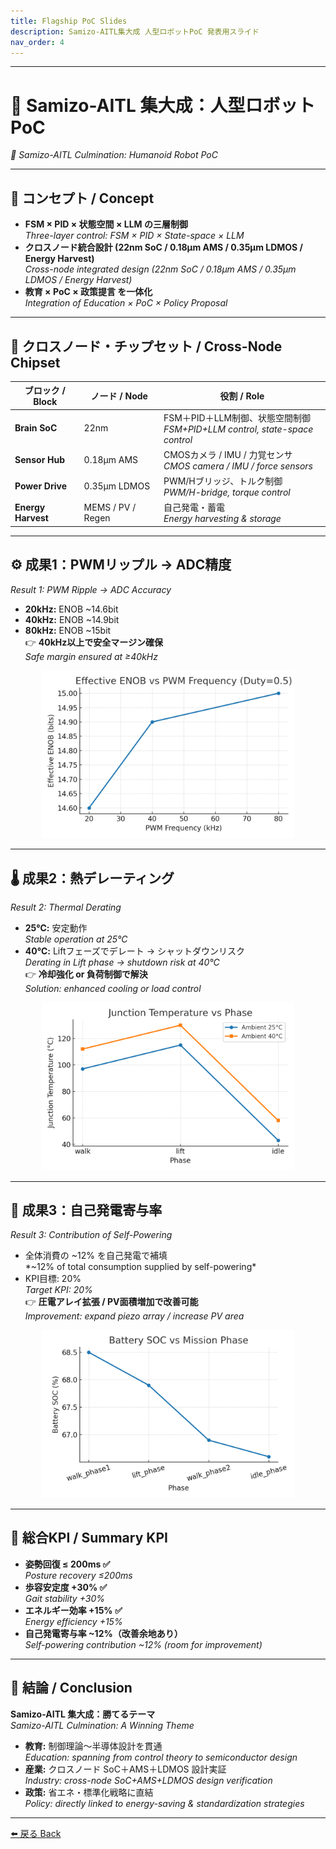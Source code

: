 ```yaml
---
title: Flagship PoC Slides
description: Samizo-AITL集大成 人型ロボットPoC 発表用スライド
nav_order: 4
---
```


---

# 🚩 Samizo-AITL 集大成：人型ロボットPoC  
*🚩 Samizo-AITL Culmination: Humanoid Robot PoC*

---

## 🧭 コンセプト / Concept
- **FSM × PID × 状態空間 × LLM の三層制御**  
  *Three-layer control: FSM × PID × State-space × LLM*  
- **クロスノード統合設計 (22nm SoC / 0.18µm AMS / 0.35µm LDMOS / Energy Harvest)**  
  *Cross-node integrated design (22nm SoC / 0.18µm AMS / 0.35µm LDMOS / Energy Harvest)*  
- **教育 × PoC × 政策提言 を一体化**  
  *Integration of Education × PoC × Policy Proposal*

---

## 🧩 クロスノード・チップセット / Cross-Node Chipset
| ブロック / Block | ノード / Node | 役割 / Role |
|-----------------|---------------|-------------|
| **Brain SoC** | 22nm | FSM＋PID＋LLM制御、状態空間制御<br/>*FSM+PID+LLM control, state-space control* |
| **Sensor Hub** | 0.18µm AMS | CMOSカメラ / IMU / 力覚センサ<br/>*CMOS camera / IMU / force sensors* |
| **Power Drive** | 0.35µm LDMOS | PWM/Hブリッジ、トルク制御<br/>*PWM/H-bridge, torque control* |
| **Energy Harvest** | MEMS / PV / Regen | 自己発電・蓄電<br/>*Energy harvesting & storage* |

---

## ⚙️ 成果1：PWMリップル → ADC精度  
*Result 1: PWM Ripple → ADC Accuracy*  
- **20kHz:** ENOB ~14.6bit  
- **40kHz:** ENOB ~14.9bit  
- **80kHz:** ENOB ~15bit  
👉 **40kHz以上で安全マージン確保**  
*Safe margin ensured at ≥40kHz*

<p align="center">
  <img src="../systemdk/reports/pwm_to_adc_ripple/enob_vs_freq_duty_0_5.png" alt="ENOB vs PWM freq" width="80%">
</p>

---

## 🌡️ 成果2：熱デレーティング  
*Result 2: Thermal Derating*  
- **25℃:** 安定動作  
  *Stable operation at 25°C*  
- **40℃:** Liftフェーズでデレート → シャットダウンリスク  
  *Derating in Lift phase → shutdown risk at 40°C*  
👉 **冷却強化 or 負荷制御で解決**  
*Solution: enhanced cooling or load control*

<p align="center">
  <img src="../systemdk/reports/thermal_derating/thermal_vs_phase_40C.png" alt="Thermal vs Phase" width="80%">
</p>

---

## 🔋 成果3：自己発電寄与率  
*Result 3: Contribution of Self-Powering*  
- 全体消費の ~12% を自己発電で補填  
  *~12% of total consumption supplied by self-powering*  
- KPI目標: 20%  
  *Target KPI: 20%*  
👉 **圧電アレイ拡張 / PV面積増加で改善可能**  
*Improvement: expand piezo array / increase PV area*

<p align="center">
  <img src="../systemdk/reports/mission_energy/soc_vs_phase.png" alt="SOC vs Phase" width="80%">
</p>

---

## 🎯 総合KPI / Summary KPI
- **姿勢回復 ≤ 200ms ✅**  
  *Posture recovery ≤200ms*  
- **歩容安定度 +30% ✅**  
  *Gait stability +30%*  
- **エネルギー効率 +15% ✅**  
  *Energy efficiency +15%*  
- **自己発電寄与率 ~12%（改善余地あり）**  
  *Self-powering contribution ~12% (room for improvement)*

---

## 📌 結論 / Conclusion
**Samizo-AITL 集大成：勝てるテーマ**  
*Samizo-AITL Culmination: A Winning Theme*  

- **教育:** 制御理論〜半導体設計を貫通  
  *Education: spanning from control theory to semiconductor design*  
- **産業:** クロスノード SoC＋AMS＋LDMOS 設計実証  
  *Industry: cross-node SoC+AMS+LDMOS design verification*  
- **政策:** 省エネ・標準化戦略に直結  
  *Policy: directly linked to energy-saving & standardization strategies*

---

[⬅️ 戻る Back](../)

